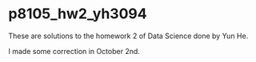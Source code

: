 # p8105_hw2_yh3094

These are solutions to the homework 2 of Data Science done by Yun He. 

I made some correction in October 2nd.